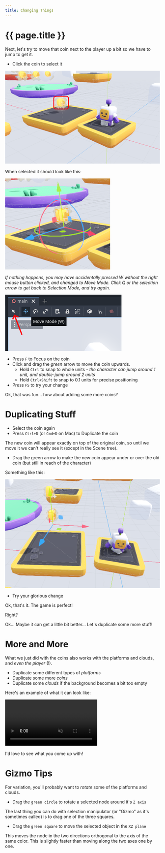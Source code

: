 ```yaml
---
title: Changing Things
---
```

# {{ page.title }}

Next, let's try to move that coin next to the player up a bit so we have to jump to get it.

* Click the coin to select it

![Click coin](res/click_coin.png)

When selected it should look like this:

![Coin selected](res/coin_selected.png)

*If nothing happens, you may have accidentally pressed W without the right mouse button clicked, and changed to Move Mode. Click Q or the selection arrow to get back to Selection Mode, and try again.*

![Move mode](../assets/move_mode.png)

* Press ```F``` to Focus on the coin
* Click and drag the *green* arrow to move the coin upwards.  
  * Hold ```Ctrl``` to snap to whole units - *the character can jump around 1 unit, and double-jump around 2 units*
  * Hold ```Ctrl+Shift``` to snap to 0.1 units for precise positioning
* Press ```F5``` to try your change

Ok, that was fun... how about adding some more coins?

# Duplicating Stuff

* Select the coin again
* Press ```Ctrl+D``` (or ```Cmd+D``` on Mac) to Duplicate the coin

The new coin will appear exactly on top of the original coin, so until we move it we can't really see it (except in the Scene tree).

* Drag the green arrow to make the new coin appear under or over the old coin (but still in reach of the character)

Something like this:

![Two Coins Selected](res/two_coins_selected.png)

* Try your glorious change

Ok, that's it. The game is perfect!

Right?

Ok... Maybe it can get a little bit better... Let's duplicate some more stuff!

# More and More

What we just did with the coins also works with the platforms and clouds, and *even the player* (!).

* Duplicate some different types of _platforms_
* Duplicate some more _coins_
* Duplicate some _clouds_ if the background becomes a bit too empty

Here's an example of what it can look like:

<p><video muted controls><source src="res/3d_platformer_variation.mp4" type="video/mp4"></video></p>

I'd love to see what you come up with!

# Gizmo Tips

For variation, you'll probably want to _rotate_ some of the platforms and clouds.

* Drag the ```green circle``` to rotate a selected node around it's ```Z axis```

The last thing you can do with selection manipulator (or "Gizmo" as it's sometimes called) is to drag one of the three squares.

* Drag the ```green square``` to move the selected object in the ```XZ plane```

This moves the node in the two directions orthogonal to the axis of the same color. This is slightly faster than moving along the two axes one by one.
